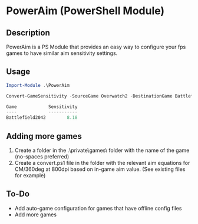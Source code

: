 # PowerAim (PowerShell Module)

## Description
PowerAim is a PS Module that provides an easy way to configure your fps games to have similar aim sensitivity settings.

## Usage
```powershell
Import-Module .\PowerAim

Convert-GameSensitivity -SourceGame Overwatch2 -DestinationGame Battlefield2042 -Sensitivity 6.2 

Game            Sensitivity
----            -----------
Battlefield2042        8.18
```

## Adding more games
1. Create a folder in the .\private\games\ folder with the name of the game (no-spaces preferred)
2. Create a convert.ps1 file in the folder with the relevant aim equations for CM/360deg at 800dpi based on in-game aim value. (See existing files for example)

## To-Do
- Add auto-game configuration for games that have offline config files
- Add more games